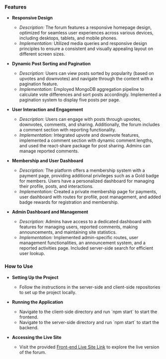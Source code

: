 
### Features
- **Responsive Design**
  - *Description:* The forum features a responsive homepage design, optimized for seamless user experiences across various devices, including desktops, tablets, and mobile phones.
  - *Implementation:* Utilized media queries and responsive design principles to ensure a consistent and visually appealing layout on different screen sizes.

- **Dynamic Post Sorting and Pagination**
  - *Description:* Users can view posts sorted by popularity (based on upvotes and downvotes) and navigate through the content with a pagination feature.
  - *Implementation:* Employed MongoDB aggregation pipeline to calculate vote differences and sort posts accordingly. Implemented a pagination system to display five posts per page.

- **User Interaction and Engagement**
  - *Description:* Users can engage with posts through upvotes, downvotes, comments, and sharing. Additionally, the forum includes a comment section with reporting functionality.
  - *Implementation:* Integrated upvote and downvote features, implemented a comment section with dynamic comment lengths, and used the react-share package for post sharing. Admins can manage reported comments.

- **Membership and User Dashboard**
  - *Description:* The platform offers a membership system with a payment page, providing additional privileges such as a Gold badge for members. Users have a personalized dashboard for managing their profile, posts, and interactions.
  - *Implementation:* Created a private membership page for payments, user dashboard with routes for profile, post management, and added badge rewards for registration and membership.

- **Admin Dashboard and Management**
  - *Description:* Admins have access to a dedicated dashboard with features for managing users, reported comments, making announcements, and maintaining site statistics.
  - *Implementation:* Implemented admin-specific routes, user management functionalities, an announcement system, and a reported activities page. Included server-side search for efficient user lookup.

### How to Use
- **Setting Up the Project**
  - Follow the instructions in the server-side and client-side repositories to set up the project locally.

- **Running the Application**
  - Navigate to the client-side directory and run \`npm start\` to start the frontend.
  - Navigate to the server-side directory and run \`npm start\` to start the backend.

- **Accessing the Live Site**
  - Visit the provided [Front-end Live Site Link](#) to explore the live version of the forum.


